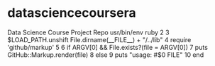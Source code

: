 # datasciencecoursera
Data Science Course Project Repo
usr/bin/env ruby 
 2 
 3 $LOAD_PATH.unshift File.dirname(__FILE__) + "/../lib" 
 4 require 'github/markup' 
 5  
 6 if ARGV[0] && File.exists?(file = ARGV[0]) 
 7 puts GitHub::Markup.render(file) 
 8 else 
 9   puts "usage: #$0 FILE" 
 10 end 
